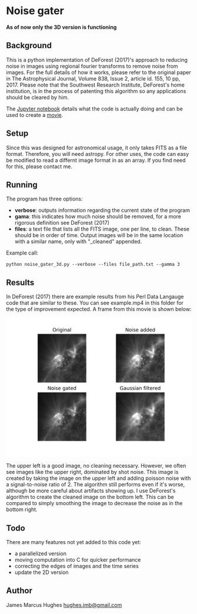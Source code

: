 # Noise gater
**As of now only the 3D version is functioning**

## Background
This is a python implementation of DeForest (2017)'s approach to reducing noise in images using regional fourier transforms to remove noise from images. For the full details of how it works, please refer to the original paper in The Astrophysical Journal, Volume 838, Issue 2, article id. 155, 10 pp, 2017. Please note that the Southwest Research Institute, DeForest's home institution, is in the process of patenting this algorithm so any applications should be cleared by him.

The [Jupyter notebook](noise_gater_3d.ipynb) details what the code is actually doing and can be used to create a [movie](example.mp4).

## Setup
Since this was designed for astronomical usage, it only takes FITS as a file format. Therefore, you will need astropy. For other uses, the code can easy be modified to read a differnt image format in as an array. If you find need for this, please contact me.

## Running
The program has three options:
* __verbose__: outputs information regarding the current state of the program
* __gama__: this indicates how much noise should be removed, for a more rigorous definition see DeForest (2017)
* __files__: a text file that lists all the FITS image, one per line, to clean. These should be in order of time. Output images will be in the same location with a similar name, only with "_cleaned" appended.

Example call:
```
python noise_gater_3d.py --verbose --files file_path.txt --gamma 3
```

## Results
In DeForest (2017) there are example results from his Perl Data Langauge code that are similar to these. You can see example.mp4 in this folder for the type of improvement expected. A frame from this movie is shown below:

![See example.png](example.png "example result")

The upper left is a good image, no cleaning necessary. However, we often see images like the upper right, dominated by shot noise. This image is created by taking the image on the upper left and adding poisson noise with a signal-to-noise ratio of 2. The algorithm still performs even if it's worse, although be more careful about artifacts showing up. I use DeForest's algorithm to create the cleaned image on the bottom left. This can be compared to simply smoothing the image to decrease the noise as in the bottom right. 

## Todo
There are many features not yet added to this code yet:
* a parallelized version
* moving computation into C for quicker performance
* correcting the edges of images and the time series
* update the 2D version

## Author
James Marcus Hughes
hughes.jmb@gmail.com